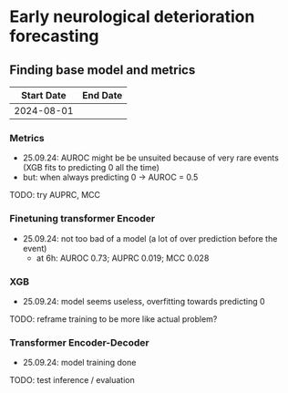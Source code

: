 # Early neurological deterioration forecasting

## Finding base model and metrics

| Start Date |End Date  |
|------------|----------|
| 2024-08-01 ||

### Metrics
- 25.09.24: AUROC might be be unsuited because of very rare events (XGB fits to predicting 0 all the time)
- but: when always predicting 0 -> AUROC = 0.5

TODO: try AUPRC, MCC

### Finetuning transformer Encoder

- 25.09.24: not too bad of a model (a lot of over prediction before the event)
  - at 6h: AUROC 0.73; AUPRC 0.019; MCC 0.028

### XGB

- 25.09.24: model seems useless, overfitting towards predicting 0

TODO: reframe training to be more like actual problem?


### Transformer Encoder-Decoder

- 25.09.24: model training done

TODO: test inference / evaluation 